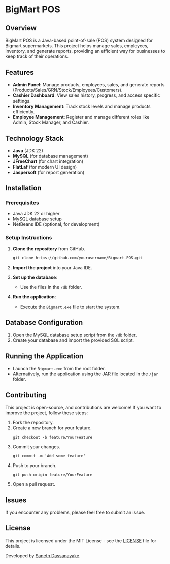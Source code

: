 # BigMart POS

## Overview

BigMart POS is a Java-based point-of-sale (POS) system designed for Bigmart supermarkets. This project helps manage sales, employees, inventory, and generate reports, providing an efficient way for businesses to keep track of their operations.

## Features

- **Admin Panel**: Manage products, employees, sales, and generate reports (Products/Sales/GRN/Stock/Employees/Customers).
- **Cashier Dashboard**: View sales history, progress, and access specific settings.
- **Inventory Management**: Track stock levels and manage products efficiently.
- **Employee Management**: Register and manage different roles like Admin, Stock Manager, and Cashier.

## Technology Stack

- **Java** (JDK 22)
- **MySQL** (for database management)
- **JFreeChart** (for chart integration)
- **FlatLaf** (for modern UI design)
- **Jaspersoft** (for report generation)

## Installation

### Prerequisites

- Java JDK 22 or higher
- MySQL database setup
- NetBeans IDE (optional, for development)

### Setup Instructions

1. **Clone the repository** from GitHub.
   ```
   git clone https://github.com/yourusername/Bigmart-POS.git
3. **Import the project** into your Java IDE.

4. **Set up the database**:
   - Use the files in the `/db` folder.

5. **Run the application**:
   - Execute the `Bigmart.exe` file to start the system.

## Database Configuration

1. Open the MySQL database setup script from the `/db` folder.
2. Create your database and import the provided SQL script.

## Running the Application

- Launch the `Bigmart.exe` from the root folder.
- Alternatively, run the application using the JAR file located in the `/jar` folder.

## Contributing

This project is open-source, and contributions are welcome! If you want to improve the project, follow these steps:

1. Fork the repository.
2. Create a new branch for your feature.
   ```
   git checkout -b feature/YourFeature
4. Commit your changes.
   ```
   git commit -m 'Add some feature'
6. Push to your branch.
   ```
   git push origin feature/YourFeature
8. Open a pull request.

## Issues

If you encounter any problems, please feel free to submit an issue.

## License

This project is licensed under the MIT License - see the [LICENSE](LICENSE) file for details.

Developed by [Saneth Dassanayake](https://github.com/SanethDassanayake).
